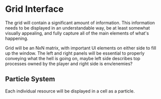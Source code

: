 # Grid Interface

The grid will contain a significant amount of information. This information needs to be displayed in an understandable way, be at least somewhat visually appealing, and fully capture all of the main elements of what's happening.

Grid will be an NxN matrix, with important UI elements on either side to fill up the window. The left and right panels will be essential to properly conveying what the hell is going on, maybe left side describes top processes owned by the player and right side is env/enemies?

## Particle System

Each individual resource will be displayed in a cell as a particle.

